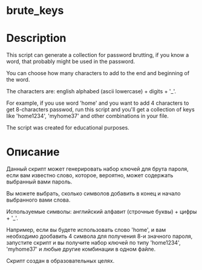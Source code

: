 # brute_keys


# Description 
This script can generate a collection for password brutting, if you know a word, that probably might be used in the password.

You can choose how many characters to add to the end and beginning of the word. 

The characters are: english alphabed (ascii lowercase) + digits + '_'.

For example, if you use word 'home' and you want to add 4 characters to get 8-characters passwod, run this script and you'll get a collection of keys like 'home1234', 'myhome37' and other combinations in your file.

The script was created for educational purposes.


# Описание

Данный скрипт может генерировать набор ключей для брута пароля, если вам известно слово, которое, вероятно, может содержать выбранный вами пароль. 

Вы можете выбрать, сколько символов добавить в конец и начало выбранного вами слова.

Используемые символы: английский алфавит (строчные буквы) + цифры + '_'.

Например, если вы будете использовать слово 'home', и вам необходимо дообавить 4 символа для получения 8-и значного пароля, запустите скрипт и вы получите набор ключей по типу 'home1234', 'myhome37' и любые другие комбинации в одном файле. 

Скрипт создан в образовательных целях. 
